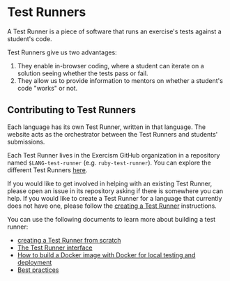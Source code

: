 # Test Runners

A Test Runner is a piece of software that runs an exercise's tests against a student's code.

Test Runners give us two advantages:

1. They enable in-browser coding, where a student can iterate on a solution seeing whether the tests pass or fail.
2. They allow us to provide information to mentors on whether a student's code "works" or not.

## Contributing to Test Runners

Each language has its own Test Runner, written in that language.
The website acts as the orchestrator between the Test Runners and students' submissions.

Each Test Runner lives in the Exercism GitHub organization in a repository named `$LANG-test-runner` (e.g. `ruby-test-runner`).
You can explore the different Test Runners [here](https://github.com/exercism?q=-test-runner).

If you would like to get involved in helping with an existing Test Runner, please open an issue in its repository asking if there is somewhere you can help.
If you would like to create a Test Runner for a language that currently does not have one, please follow the [creating a Test Runner](/docs/building/tooling/test-runners/creating-from-scratch) instructions.

You can use the following documents to learn more about building a test runner:

- [creating a Test Runner from scratch](/docs/building/tooling/test-runners/creating-from-scratch)
- [The Test Runner interface](/docs/building/tooling/test-runners/interface)
- [How to build a Docker image with Docker for local testing and deployment](/docs/building/tooling/test-runners/docker)
- [Best practices](/docs/building/tooling/best-practices)
